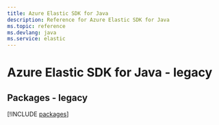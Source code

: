 ```yaml
---
title: Azure Elastic SDK for Java
description: Reference for Azure Elastic SDK for Java
ms.topic: reference
ms.devlang: java
ms.service: elastic
---
```

# Azure Elastic SDK for Java - legacy
## Packages - legacy
[!INCLUDE [packages](elastic-index.md)]

